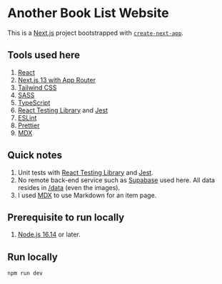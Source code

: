 # Another Book List Website

This is a [Next.js](https://nextjs.org) project bootstrapped with [`create-next-app`](https://github.com/vercel/next.js/tree/canary/packages/create-next-app).

## Tools used here

1. [React](https://react.dev)
1. [Next.js 13 with App Router](https://nextjs.org)
1. [Tailwind CSS](https://tailwindui.com)
1. [SASS](https://sass-lang.com)
1. [TypeScript](https://www.typescriptlang.org)
1. [React Testing Library](https://testing-library.com/docs/react-testing-library/intro/) and [Jest](https://jestjs.io/docs/getting-started)
1. [ESLint](https://eslint.org)
1. [Prettier](https://prettier.io)
1. [MDX](https://nextjs.org/docs/pages/building-your-application/configuring/mdx)


## Quick notes

1. Unit tests with [React Testing Library](https://testing-library.com/docs/react-testing-library/intro/) and [Jest](https://jestjs.io/docs/getting-started).
1. No remote back-end service such as [Supabase](https://supabase.com) used here. All data resides in [/data](./data) (even the images).
1. I used [MDX](https://nextjs.org/docs/pages/building-your-application/configuring/mdx) to use Markdown for an item page.

## Prerequisite to run locally

1. [Node.js 16.14](https://nodejs.org) or later.

## Run locally

```bash
npm run dev
```
